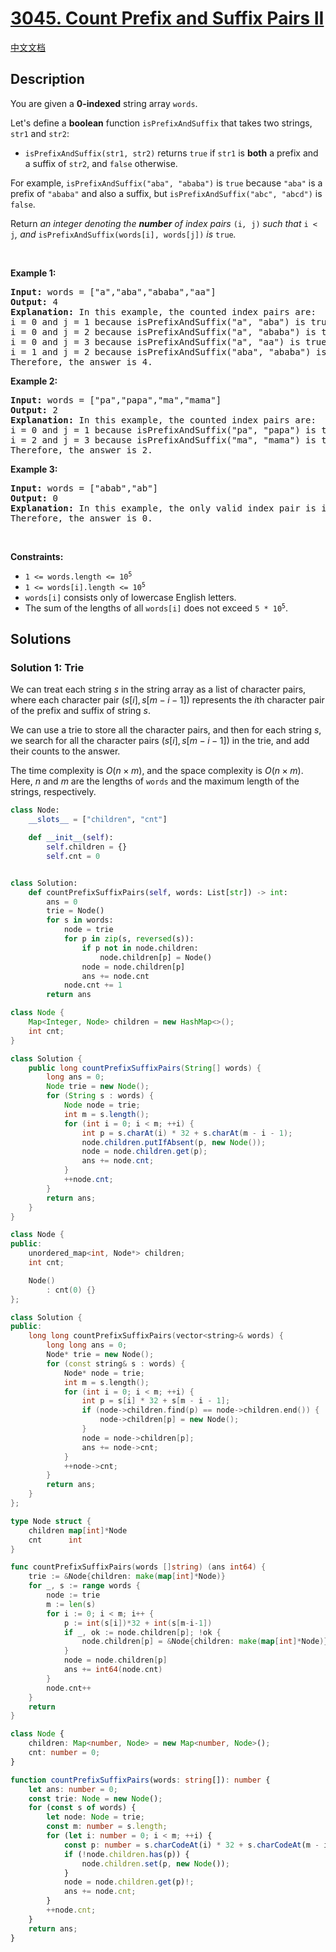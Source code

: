 # [3045. Count Prefix and Suffix Pairs II](https://leetcode.com/problems/count-prefix-and-suffix-pairs-ii)

[中文文档](/solution/3000-3099/3045.Count%20Prefix%20and%20Suffix%20Pairs%20II/README.md)

<!-- tags:Trie,Array,String,String Matching,Hash Function,Rolling Hash -->

## Description

<p>You are given a <strong>0-indexed</strong> string array <code>words</code>.</p>

<p>Let&#39;s define a <strong>boolean</strong> function <code>isPrefixAndSuffix</code> that takes two strings, <code>str1</code> and <code>str2</code>:</p>

<ul>
	<li><code>isPrefixAndSuffix(str1, str2)</code> returns <code>true</code> if <code>str1</code> is <strong>both</strong> a <span data-keyword="string-prefix">prefix</span> and a <span data-keyword="string-suffix">suffix</span> of <code>str2</code>, and <code>false</code> otherwise.</li>
</ul>

<p>For example, <code>isPrefixAndSuffix(&quot;aba&quot;, &quot;ababa&quot;)</code> is <code>true</code> because <code>&quot;aba&quot;</code> is a prefix of <code>&quot;ababa&quot;</code> and also a suffix, but <code>isPrefixAndSuffix(&quot;abc&quot;, &quot;abcd&quot;)</code> is <code>false</code>.</p>

<p>Return <em>an integer denoting the <strong>number</strong> of index pairs </em><code>(i<em>, </em>j)</code><em> such that </em><code>i &lt; j</code><em>, and </em><code>isPrefixAndSuffix(words[i], words[j])</code><em> is </em><code>true</code><em>.</em></p>

<p>&nbsp;</p>
<p><strong class="example">Example 1:</strong></p>

<pre>
<strong>Input:</strong> words = [&quot;a&quot;,&quot;aba&quot;,&quot;ababa&quot;,&quot;aa&quot;]
<strong>Output:</strong> 4
<strong>Explanation:</strong> In this example, the counted index pairs are:
i = 0 and j = 1 because isPrefixAndSuffix(&quot;a&quot;, &quot;aba&quot;) is true.
i = 0 and j = 2 because isPrefixAndSuffix(&quot;a&quot;, &quot;ababa&quot;) is true.
i = 0 and j = 3 because isPrefixAndSuffix(&quot;a&quot;, &quot;aa&quot;) is true.
i = 1 and j = 2 because isPrefixAndSuffix(&quot;aba&quot;, &quot;ababa&quot;) is true.
Therefore, the answer is 4.</pre>

<p><strong class="example">Example 2:</strong></p>

<pre>
<strong>Input:</strong> words = [&quot;pa&quot;,&quot;papa&quot;,&quot;ma&quot;,&quot;mama&quot;]
<strong>Output:</strong> 2
<strong>Explanation:</strong> In this example, the counted index pairs are:
i = 0 and j = 1 because isPrefixAndSuffix(&quot;pa&quot;, &quot;papa&quot;) is true.
i = 2 and j = 3 because isPrefixAndSuffix(&quot;ma&quot;, &quot;mama&quot;) is true.
Therefore, the answer is 2.  </pre>

<p><strong class="example">Example 3:</strong></p>

<pre>
<strong>Input:</strong> words = [&quot;abab&quot;,&quot;ab&quot;]
<strong>Output:</strong> 0
<strong>Explanation: </strong>In this example, the only valid index pair is i = 0 and j = 1, and isPrefixAndSuffix(&quot;abab&quot;, &quot;ab&quot;) is false.
Therefore, the answer is 0.</pre>

<p>&nbsp;</p>
<p><strong>Constraints:</strong></p>

<ul>
	<li><code>1 &lt;= words.length &lt;= 10<sup>5</sup></code></li>
	<li><code>1 &lt;= words[i].length &lt;= 10<sup>5</sup></code></li>
	<li><code>words[i]</code> consists only of lowercase English letters.</li>
	<li>The sum of the lengths of all <code>words[i]</code> does not exceed <code>5 * 10<sup>5</sup></code>.</li>
</ul>

## Solutions

### Solution 1: Trie

We can treat each string $s$ in the string array as a list of character pairs, where each character pair $(s[i], s[m - i - 1])$ represents the $i$th character pair of the prefix and suffix of string $s$.

We can use a trie to store all the character pairs, and then for each string $s$, we search for all the character pairs $(s[i], s[m - i - 1])$ in the trie, and add their counts to the answer.

The time complexity is $O(n \times m)$, and the space complexity is $O(n \times m)$. Here, $n$ and $m$ are the lengths of `words` and the maximum length of the strings, respectively.

<!-- tabs:start -->

```python
class Node:
    __slots__ = ["children", "cnt"]

    def __init__(self):
        self.children = {}
        self.cnt = 0


class Solution:
    def countPrefixSuffixPairs(self, words: List[str]) -> int:
        ans = 0
        trie = Node()
        for s in words:
            node = trie
            for p in zip(s, reversed(s)):
                if p not in node.children:
                    node.children[p] = Node()
                node = node.children[p]
                ans += node.cnt
            node.cnt += 1
        return ans
```

```java
class Node {
    Map<Integer, Node> children = new HashMap<>();
    int cnt;
}

class Solution {
    public long countPrefixSuffixPairs(String[] words) {
        long ans = 0;
        Node trie = new Node();
        for (String s : words) {
            Node node = trie;
            int m = s.length();
            for (int i = 0; i < m; ++i) {
                int p = s.charAt(i) * 32 + s.charAt(m - i - 1);
                node.children.putIfAbsent(p, new Node());
                node = node.children.get(p);
                ans += node.cnt;
            }
            ++node.cnt;
        }
        return ans;
    }
}
```

```cpp
class Node {
public:
    unordered_map<int, Node*> children;
    int cnt;

    Node()
        : cnt(0) {}
};

class Solution {
public:
    long long countPrefixSuffixPairs(vector<string>& words) {
        long long ans = 0;
        Node* trie = new Node();
        for (const string& s : words) {
            Node* node = trie;
            int m = s.length();
            for (int i = 0; i < m; ++i) {
                int p = s[i] * 32 + s[m - i - 1];
                if (node->children.find(p) == node->children.end()) {
                    node->children[p] = new Node();
                }
                node = node->children[p];
                ans += node->cnt;
            }
            ++node->cnt;
        }
        return ans;
    }
};
```

```go
type Node struct {
	children map[int]*Node
	cnt      int
}

func countPrefixSuffixPairs(words []string) (ans int64) {
	trie := &Node{children: make(map[int]*Node)}
	for _, s := range words {
		node := trie
		m := len(s)
		for i := 0; i < m; i++ {
			p := int(s[i])*32 + int(s[m-i-1])
			if _, ok := node.children[p]; !ok {
				node.children[p] = &Node{children: make(map[int]*Node)}
			}
			node = node.children[p]
			ans += int64(node.cnt)
		}
		node.cnt++
	}
	return
}
```

```ts
class Node {
    children: Map<number, Node> = new Map<number, Node>();
    cnt: number = 0;
}

function countPrefixSuffixPairs(words: string[]): number {
    let ans: number = 0;
    const trie: Node = new Node();
    for (const s of words) {
        let node: Node = trie;
        const m: number = s.length;
        for (let i: number = 0; i < m; ++i) {
            const p: number = s.charCodeAt(i) * 32 + s.charCodeAt(m - i - 1);
            if (!node.children.has(p)) {
                node.children.set(p, new Node());
            }
            node = node.children.get(p)!;
            ans += node.cnt;
        }
        ++node.cnt;
    }
    return ans;
}
```

<!-- tabs:end -->

<!-- end -->
